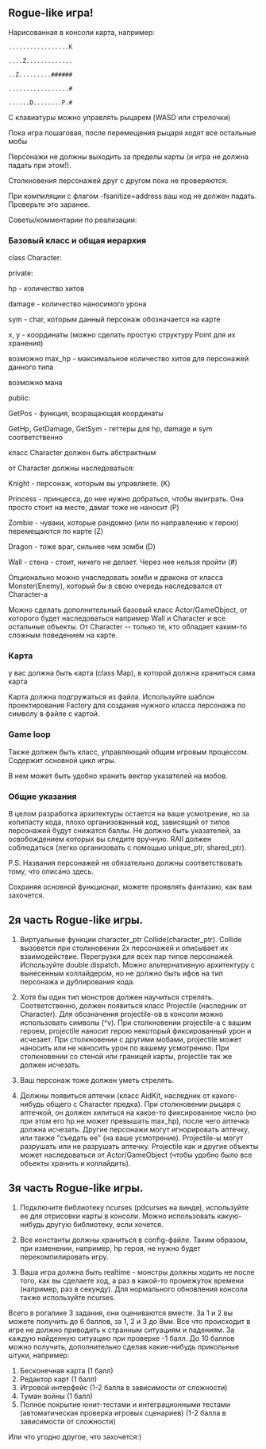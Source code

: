 ## Rogue-like игра!
 
Нарисованная в консоли карта, например:

  `.................K`
  
  `....Z.............`
  
  `..Z.........######`
  
  `.................#`
  
  `......D........P.#`

С клавиатуры можно управлять рыцарем (WASD или стрелочки)

Пока игра пошаговая, после перемещения рыцаря ходят все остальные мобы

Персонажи не должны выходить за пределы карты (и игра не должна падать при этом!).

Столкновения персонажей друг с другом пока не проверяются.


При компиляции с флагом -fsanitize=address ваш код не должен падать. Проверьте это заранее.


Советы/комментарии по реализации:

### Базовый класс и общая иерархия
class Character:

private:

hp - количество хитов

damage - количество наносимого урона 

sym - char, которым данный персонаж обозначается на карте


x, y - координаты (можно сделать простую структуру Point для их хранения)

возможно max_hp - максимальное количество хитов для персонажей данного типа

возможно мана

public:

GetPos - функция, возращающая координаты

GetHp, GetDamage, GetSym - геттеры для hp, damage и sym соответственно 



класс Character должен быть абстрактным


от Character должны наследоваться:

Knight - персонаж, которым вы управляете. (K)

Princess - принцесса, до нее нужно добраться, чтобы выиграть. Она просто стоит на месте, дамаг тоже не наносит (P)

Zombie - чуваки, которые рандомно (или по направлению к герою) перемещаются по карте (Z)

Dragon - тоже враг, сильнее чем зомби (D)

Wall - стена - стоит, ничего не делает. Через нее нельзя пройти (#)

Опционально можно унаследовать зомби и дракона от класса Monster(Enemy), который бы в свою очередь наследовался от Character-а

Можно сделать дополнительный базовый класс Actor/GameObject, от которого будет наследоваться например Wall и Character и все остальные объекты. От Character -- только те, кто обладает каким-то сложным поведением на карте.


### Карта
у вас должна быть карта (class Map), в которой должна храниться сама карта

Карта должна подгружаться из файла. Используйте шаблон проектирования Factory для создания нужного класса персонажа по символу в файле с картой. 

### Game loop

Также должен быть класс, управляющий общим игровым процессом. Содержит основной цикл игры.

В нем может быть удобно хранить вектор указателей на мобов.

### Общие указания
В целом разработка архитектуры остается на ваше усмотрение, но за копипасту кода, плохо организованный код, зависящий от типов персонажей будут снижатся баллы. Не должно быть указателей, за освобождением которых вы следите вручную. RAII должен соблюдаться (легко организовать с помощью unique_ptr, shared_ptr).


P.S. Названия персонажей не обязательно должны соответствовать тому, что описано здесь. 

Сохраняя основной функционал, можете проявлять фантазию, как вам захочется.


## 2я часть Rogue-like игры.

1. Виртуальные функции character_ptr Collide(character_ptr). Collide вызовется при столкновении 2х персонажей и описывает их взаимодействие.
Перегрузки для всех пар типов персонажей. Используйте double dispatch.
Можно альтернативную архитектуру с вынесенным коллайдером, но не должно быть ифов на тип персонажа и дублирования кода.

2. Хотя бы один тип монстров должен научиться стрелять. Соответственно, должен появиться класс Projectile (наследник от Character). Для обозначения projectile-ов в консоли можно использовать символы (^v). При столкновении projectile-а с вашим героем, projectile наносит герою некоторый фиксированный урон и исчезает. При столкновении с другими мобами, projectile может наносить или не наносить урон по вашему усмотрению. При столкновении со стеной или границей карты, projectile так же должен исчезать.

3. Ваш персонаж тоже должен уметь стрелять.

4. Должны появиться аптечки (класс AidKit, наследник от какого-нибудь общего с Character предка). При столкновении рыцаря с аптечкой, он должен хилиться на какое-то фиксированное число (но при этом его hp не может превышать max_hp), после чего аптечка должна исчезать. Другие персонажи могут игнорировать аптечку, или также "съедать ее" (на ваше усмотрение). Projectile-ы могут разрушать или не разрушать аптечку. Projectile как и другие объекты может наследоваться от Actor/GameObject (чтобы удобно было все объекты хранить и коллайдить).



## 3я часть Rogue-like игры.

1. Подключите библиотеку ncurses (pdcurses на винде), используйте ее для отрисовки карты в консоли. Можно использовать какую-нибудь другую библиотеку, если хочется.

2. Все константы должны храниться в config-файле. Таким образом, при изменении, например, hp героя, не нужно будет перекомпилировать игру. 

3. Ваша игра должна быть realtime - монстры должны ходить не после того, как вы сделаете ход, а раз в какой-то промежуток времени (например, раз в секунду). Для нормального обновления консоли также используйте ncurses.



Всего в рогалике 3 задания, они оцениваются вместе. За 1 и 2 вы можете получить до 6 баллов, за 1, 2 и 3 до 8ми. Все что происходит в игре не должно приводить к странным ситуациям и падениям. За каждую найденную ситуацию при проверке -1 балл. До 10 баллов можно получить, дополнительно сделав какие-нибудь прикольные штуки, например:

1. Бесконечная карта (1 балл)
2. Редактор карт (1 балл)
3. Игровой интерфейс (1-2 балла в зависимости от сложности)
4. Туман войны (1 балл)
5. Полное покрытие юнит-тестами и интеграционными тестами (автоматическая проверка игровых сценариев) (1-2 балла в зависимости от сложности)

Или что угодно другое, что захочется:)
